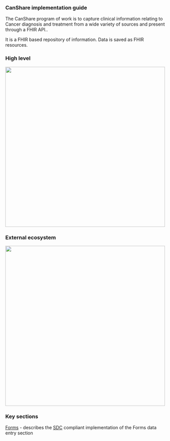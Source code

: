 ### CanShare implementation guide


The CanShare program of work is to capture clinical information relating to Cancer diagnosis and treatment from a wide variety of sources and present through a FHIR API..

It is a FHIR based repository of information. Data is saved as FHIR resources.

### High level

<img style="width:500px; float:none" src="canshare.png"/>

### External ecosystem

<img style="width:500px; float:none" src="ecosystem.png"/>

### Key sections

[Forms](forms.html) - describes the [SDC](https://build.fhir.org/ig/HL7/sdc/) compliant implementation of the Forms data entry section